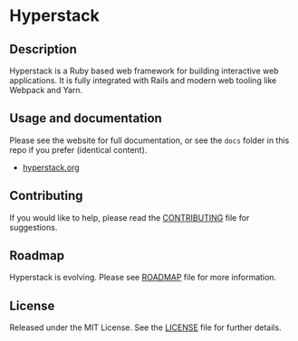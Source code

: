 # Hyperstack

## Description

Hyperstack is a Ruby based web framework for building interactive web applications. It is fully integrated with Rails and modern web tooling like Webpack and Yarn.

## Usage and documentation

Please see the website for full documentation, or see the `docs` folder in this repo if you prefer (identical content).

+ [hyperstack.org](https://hyperstack.org)

## Contributing

If you would like to help, please read the [CONTRIBUTING][] file for suggestions.

[contributing]: CONTRIBUTING.md

## Roadmap

Hyperstack is evolving. Please see [ROADMAP][] file for more information.

[roadmap]: ROADMAP.md

## License

Released under the MIT License.  See the [LICENSE][] file for further details.

[license]: LICENSE
